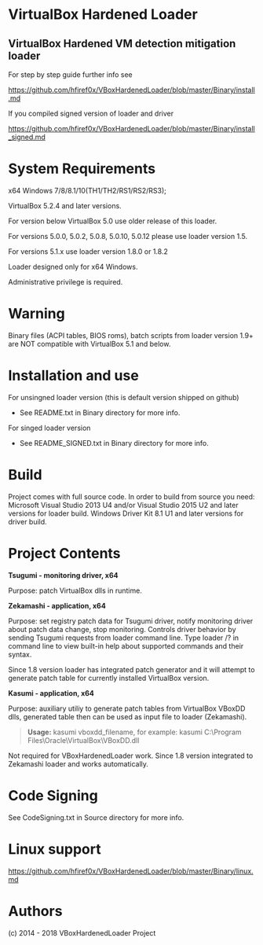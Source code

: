 
# VirtualBox Hardened Loader
## VirtualBox Hardened VM detection mitigation loader

For step by step guide further info see

https://github.com/hfiref0x/VBoxHardenedLoader/blob/master/Binary/install.md

If you compiled signed version of loader and driver 

https://github.com/hfiref0x/VBoxHardenedLoader/blob/master/Binary/install_signed.md

# System Requirements

x64 Windows 7/8/8.1/10(TH1/TH2/RS1/RS2/RS3);

VirtualBox 5.2.4 and later versions.

For version below VirtualBox 5.0 use older release of this loader.

For versions 5.0.0, 5.0.2, 5.0.8, 5.0.10, 5.0.12 please use loader version 1.5.

For versions 5.1.x use loader version 1.8.0 or 1.8.2

Loader designed only for x64 Windows.

Administrative privilege is required.

# Warning
Binary files (ACPI tables, BIOS roms), batch scripts from loader version 1.9+ are NOT compatible with VirtualBox 5.1 and below.

# Installation and use

For unsingned loader version (this is default version shipped on github) 
+ See README.txt in Binary directory for more info.

For singed loader version 
+ See README_SIGNED.txt in Binary directory for more info.


# Build 

Project comes with full source code.
In order to build from source you need:
Microsoft Visual Studio 2013 U4 and/or Visual Studio 2015 U2 and later versions for loader build.
Windows Driver Kit 8.1 U1 and later versions for driver build.


# Project Contents

**Tsugumi - monitoring driver, x64** 

Purpose: patch VirtualBox dlls in runtime.

**Zekamashi - application, x64**

Purpose: set registry patch data for Tsugumi driver, notify monitoring driver about patch data change, stop monitoring. Controls driver behavior by sending Tsugumi requests from loader command line. Type loader /? in command line to view built-in help about supported commands and their syntax.

Since 1.8 version loader has integrated patch generator and it will attempt to generate patch table for currently installed VirtualBox version.

**Kasumi - application, x64**

Purpose: auxiliary utiliy to generate patch tables from VirtualBox VBoxDD dlls, generated table then can be used as input file to loader (Zekamashi).

> **Usage:** kasumi vboxdd_filename, for example: kasumi C:\Program Files\Oracle\VirtualBox\VBoxDD.dll

Not required for VBoxHardenedLoader work. Since 1.8 version integrated to Zekamashi loader and works automatically.


# Code Signing

See CodeSigning.txt in Source directory for more info.

# Linux support

https://github.com/hfiref0x/VBoxHardenedLoader/blob/master/Binary/linux.md

# Authors

(c) 2014 - 2018 VBoxHardenedLoader Project
